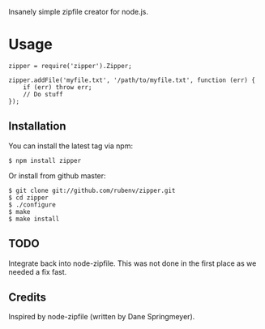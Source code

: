   Insanely simple zipfile creator for node.js.

# Usage

    zipper = require('zipper').Zipper;

    zipper.addFile('myfile.txt', '/path/to/myfile.txt', function (err) {
        if (err) throw err;
        // Do stuff
    });

## Installation

  You can install the latest tag via npm:
  
    $ npm install zipper
  
  Or install from github master:
  
    $ git clone git://github.com/rubenv/zipper.git
    $ cd zipper
    $ ./configure
    $ make
    $ make install

## TODO

  Integrate back into node-zipfile. This was not done in the first place as we
  needed a fix fast.

## Credits

  Inspired by node-zipfile (written by Dane Springmeyer).
